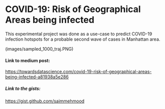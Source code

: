 # COVID-19: Risk of Geographical Areas being infected
This experimental project was done as a use-case to predict COVID-19 infection hotspots for a probable second wave of cases in Manhattan area.

(images/sampled_1000_traj.PNG)

#### Link to medium post:
https://towardsdatascience.com/covid-19-risk-of-geographical-areas-being-infected-a81938a5e286

##### Link to the gists: 
https://gist.github.com/saimmehmood


